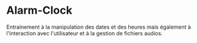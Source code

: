 # Alarm-Clock
Entrainement à la manipulation des dates et des heures mais également à l'interaction avec l'utilisateur et à la gestion de fichiers audios.
